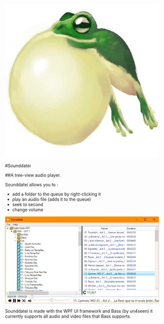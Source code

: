 ![sounddatei logo](/github/images/logo.jpg)

#Sounddatei

##A tree-view audio player.

Sounddatei allows you to :
- add a folder to the queue by right-clicking it
- play an audio file (adds it to the queue)
- seek to second
- change volume 

![sounddatei logo](/github/images/image.png)

Sounddatei is made with the WPF UI framework and Bass (by un4seen) it currently supports all audio and video files that Bass supports.